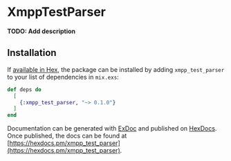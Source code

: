 # XmppTestParser

**TODO: Add description**

## Installation

If [available in Hex](https://hex.pm/docs/publish), the package can be installed
by adding `xmpp_test_parser` to your list of dependencies in `mix.exs`:

```elixir
def deps do
  [
    {:xmpp_test_parser, "~> 0.1.0"}
  ]
end
```

Documentation can be generated with [ExDoc](https://github.com/elixir-lang/ex_doc)
and published on [HexDocs](https://hexdocs.pm). Once published, the docs can
be found at [https://hexdocs.pm/xmpp_test_parser](https://hexdocs.pm/xmpp_test_parser).

